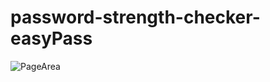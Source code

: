 # password-strength-checker-easyPass


![PageArea](https://user-images.githubusercontent.com/56879548/221032519-2d213c8c-c709-4d89-b8c3-6e0a95d31e60.jpg)
